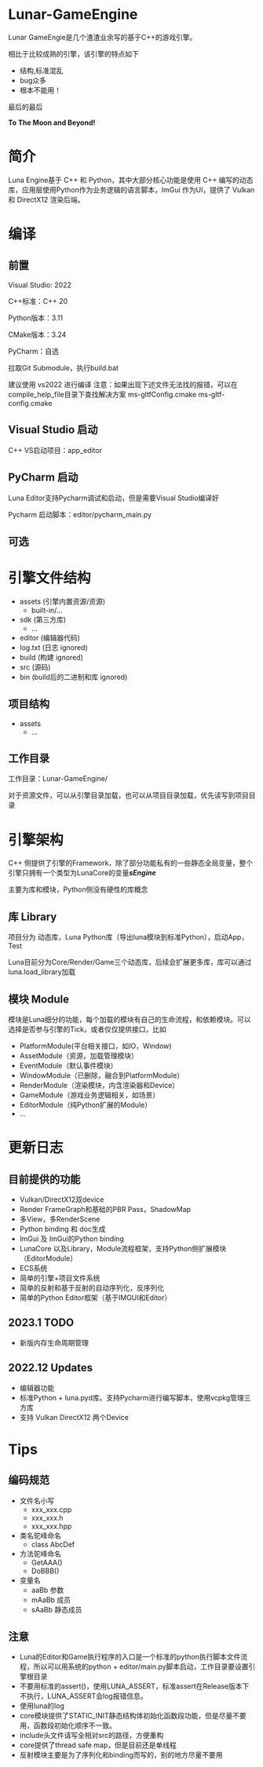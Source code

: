 # Lunar-GameEngine
Lunar GameEngie是几个渣渣业余写的基于C++的游戏引擎。

相比于比较成熟的引擎，该引擎的特点如下

- 结构,标准混乱
- bug众多
- 根本不能用！

最后的最后

**To The Moon and Beyond!**

# 简介

Luna Engine基于 C++ 和 Python，其中大部分核心功能是使用 C++ 编写的动态库，应用层使用Python作为业务逻辑的语言脚本，ImGui 作为UI，提供了 Vulkan 和 DirectX12 渲染后端。

# 编译

## 前置

Visual Studio: 2022

C++标准：C++ 20

Python版本：3.11

CMake版本：3.24

PyCharm：自选


拉取Git Submodule，执行build.bat

建议使用 vs2022 进行编译
注意：如果出现下述文件无法找的报错，可以在compile_help_file目录下查找解决方案
ms-gltfConfig.cmake
ms-gltf-config.cmake

## Visual Studio 启动
C++ VS启动项目：app_editor

## PyCharm 启动

Luna Editor支持Pycharm调试和启动，但是需要Visual Studio编译好

Pycharm 启动脚本：editor/pycharm_main.py

## 可选



# 引擎文件结构
- assets (引擎内置资源/资源)
  - built-in/...  
- sdk (第三方库)
  - ...
- editor (编辑器代码)
- log.txt (日志 ignored)
- build (构建 ignored)
- src (源码)
- bin (build后的二进制和库 ignored)

## 项目结构
- assets
  - ...

## 工作目录

工作目录：Lunar-GameEngine/

对于资源文件，可以从引擎目录加载，也可以从项目目录加载，优先读写到项目目录

# 引擎架构

C++ 侧提供了引擎的Framework，除了部分功能私有的一些静态全局变量，整个引擎只拥有一个类型为LunaCore的变量***sEngine***

主要为库和模块，Python侧没有硬性的库概念

## 库 Library

项目分为 动态库，Luna Python库（导出luna模块到标准Python），启动App，Test

Luna目前分为Core/Render/Game三个动态库，后续会扩展更多库，库可以通过luna.load_library加载


## 模块 Module

模块是Luna细分的功能，每个加载的模块有自己的生命流程，和依赖模块。可以选择是否参与引擎的Tick，或者仅仅提供接口，比如
- PlatformModule(平台相关接口，如IO，Window)
- AssetModule（资源，加载管理模块）
- EventModule（默认事件模块）
- WindowModule（已删除，融合到PlatformModule）
- RenderModule（渲染模块，内含渲染器和Device）
- GameModule（游戏业务逻辑相关，如场景）
- EditorModule（纯Python扩展的Module）
- ...


# 更新日志

## 目前提供的功能

- Vulkan/DirectX12双device
- Render FrameGraph和基础的PBR Pass，ShadowMap
- 多View，多RenderScene
- Python binding 和 doc生成
- ImGui 及 ImGui的Python binding
- LunaCore 以及Library，Module流程框架，支持Python侧扩展模块（EditorModule）
- ECS系统
- 简单的引擎+项目文件系统
- 简单的反射和基于反射的自动序列化，反序列化
- 简单的Python Editor框架（基于IMGUI和Editor）

## 2023.1 TODO
- 新版内存生命周期管理
  
## 2022.12 Updates
- 编辑器功能
- 标准Python + luna.pyd库。支持Pycharm进行编写脚本，使用vcpkg管理三方库
- 支持 Vulkan DirectX12 两个Device



# Tips

## 编码规范

- 文件名小写 
  - xxx_xxx.cpp 
  - xxx_xxx.h 
  - xxx_xxx.hpp
- 类名驼峰命名
  - class AbcDef
- 方法驼峰命名
  - GetAAA()
  - DoBBB()
- 变量名
  - aaBb 参数
  - mAaBb 成员
  - sAaBb 静态成员  

## 注意

- Luna的Editor和Game执行程序的入口是一个标准的python执行脚本文件流程，所以可以用系统的python + editor/main.py脚本启动，工作目录要设置引擎根目录
- 不要用标准的assert()，使用LUNA_ASSERT，标准assert在Release版本下不执行，LUNA_ASSERT会log报错信息。
- 使用luna的log
- core模块提供了STATIC_INIT静态结构体初始化函数段功能，但是尽量不要用，函数段初始化顺序不一致。
- include头文件请写全相对src的路径，方便重构
- core提供了thread safe map，但是目前还是单线程
- 反射模块主要是为了序列化和binding而写的，别的地方尽量不要用


